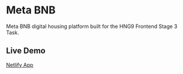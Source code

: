# Meta BNB
Meta BNB digital housing platform built for the HNG9 Frontend Stage 3 Task.

## Live Demo
[Netlify App](https://metabnb-hng9.netlify.app/)